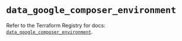 # `data_google_composer_environment`

Refer to the Terraform Registry for docs: [`data_google_composer_environment`](https://registry.terraform.io/providers/hashicorp/google/6.16.0/docs/data-sources/composer_environment).
